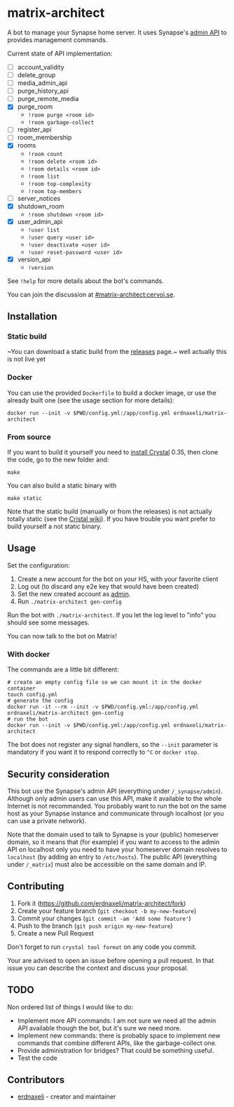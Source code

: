 # matrix-architect

A bot to manage your Synapse home server.
It uses Synapse's [admin API](https://github.com/matrix-org/synapse/tree/master/docs/admin_api)
to provides management commands.

Current state of API implementation:
* [ ] account_validity
* [ ] delete_group
* [ ] media_admin_api
* [ ] purge_history_api
* [ ] purge_remote_media
* [x] purge_room
  * `!room purge <room id>`
  * `!room garbage-collect`
* [ ] register_api
* [ ] room_membership
* [x] rooms
  * `!room count`
  * `!room delete <room id>`
  * `!room details <room id>`
  * `!room list`
  * `!room top-complexity`
  * `!room top-members`
* [ ] server_notices
* [x] shutdown_room
  * `!room shutdown <room id>`
* [x] user_admin_api
  * `!user list`
  * `!user query <user id>`
  * `!user deactivate <user id>`
  * `!user reset-password <user id>`
* [x] version_api
  * `!version`

See `!help` for more details about the bot's commands.

You can join the discussion at [#matrix-architect:cervoi.se](https://cervoi.se/element/#/room/#matrix-architect:cervoi.se).

## Installation

### Static build

~You can download a static build from the [releases](https://github.com/erdnaxeli/matrix-architect/releases) page.~ well actually this is not live yet

### Docker

You can use the provided `Dockerfile` to build a docker image, or use the already built one (see the usage section for more details):
```
docker run --init -v $PWD/config.yml:/app/config.yml erdnaxeli/matrix-architect
```

### From source

If you want to build it yourself you need to [install Crystal](https://crystal-lang.org/install/) 0.35, then clone the code, go to the new folder and:

```
make
```

You can also build a static binary with
```
make static
```

Note that the static build (manually or from the releases) is not actually totally
static (see the [Cristal wiki](https://github.com/crystal-lang/crystal/wiki/Static-Linking)).
If you have trouble you want prefer to build yourself a not static binary.

## Usage

Set the configuration:

1. Create a new account for the bot on your HS, with your favorite client
2. Log out (to discard any e2e key that would have been created)
4. Set the new created account as
[admin](https://github.com/matrix-org/synapse/tree/master/docs/admin_api).
3. Run `./matrix-architect gen-config`

Run the bot with `./matrix-architect`. If you let the log level to "info" you should
see some messages.

You can now talk to the bot on Matrix!

### With docker

The commands are a little bit different:
```
# create an empty config file so we can mount it in the docker container
touch config.yml
# generate the config
docker run -it --rm --init -v $PWD/config.yml:/app/config.yml erdnaxeli/matrix-architect gen-config
# run the bot
docker run --init -v $PWD/config.yml:/app/config.yml erdnaxeli/matrix-architect
```

The bot does not register any signal handlers, so the `--init` parameter is mandatory
if you want it to respond correctly to `^C` or `docker stop`.

## Security consideration

This bot use the Synapse's admin API (everything under `/_synapse/admin`).
Although only admin users can use this API, make it available to the whole Internet
is not recommanded. You probably want to run the bot on the same host as your
Synapse instance and communicate through localhost (or you can use a private network).

Note that the domain used to talk to Synapse is your (public) homeserver domain,
so it means that (for example) if you want to access to the admin API on localhost
only you need to have your homeserver domain resolves to `localhost` (by adding an
entry to `/etc/hosts`). The public API (everything under `/_matrix`) must also be
accessible on the same domain and IP.

## Contributing

1. Fork it (<https://github.com/erdnaxeli/matrix-architect/fork>)
2. Create your feature branch (`git checkout -b my-new-feature`)
3. Commit your changes (`git commit -am 'Add some feature'`)
4. Push to the branch (`git push origin my-new-feature`)
5. Create a new Pull Request

Don't forget to run `crystal tool format` on any code you commit.

Your are advised to open an issue before opening a pull request.
In that issue you can describe the context and discuss your proposal.

## TODO

Non ordered list of things I would like to do:

* Implement more API commands:
I am not sure we need all the admin API available though the bot, but it's sure we need more.
* Implement new commands:
there is probably space to implement new commands that combine different APIs,
like the garbage-collect one.
* Provide administration for bridges? That could be something useful.
* Test the code

## Contributors

- [erdnaxeli](https://github.com/erdnaxeli) - creator and maintainer
